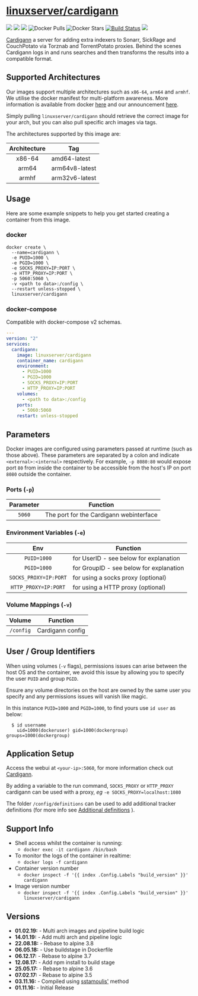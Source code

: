 # [linuxserver/cardigann](https://github.com/linuxserver/docker-cardigann)

[![](https://img.shields.io/discord/354974912613449730.svg?logo=discord&label=LSIO%20Discord&style=flat-square)](https://discord.gg/YWrKVTn)
[![](https://images.microbadger.com/badges/version/linuxserver/cardigann.svg)](https://microbadger.com/images/linuxserver/cardigann "Get your own version badge on microbadger.com")
[![](https://images.microbadger.com/badges/image/linuxserver/cardigann.svg)](https://microbadger.com/images/linuxserver/cardigann "Get your own version badge on microbadger.com")
![Docker Pulls](https://img.shields.io/docker/pulls/linuxserver/cardigann.svg)
![Docker Stars](https://img.shields.io/docker/stars/linuxserver/cardigann.svg)
[![Build Status](https://ci.linuxserver.io/buildStatus/icon?job=Docker-Pipeline-Builders/docker-cardigann/master)](https://ci.linuxserver.io/job/Docker-Pipeline-Builders/job/docker-cardigann/job/master/)
[![](https://lsio-ci.ams3.digitaloceanspaces.com/linuxserver/cardigann/latest/badge.svg)](https://lsio-ci.ams3.digitaloceanspaces.com/linuxserver/cardigann/latest/index.html)

[Cardigann](https://github.com/cardigann/cardigann) a server for adding extra indexers to Sonarr, SickRage and CouchPotato via Torznab and TorrentPotato proxies. Behind the scenes Cardigann logs in and runs searches and then transforms the results into a compatible format.


## Supported Architectures

Our images support multiple architectures such as `x86-64`, `arm64` and `armhf`. We utilise the docker manifest for multi-platform awareness. More information is available from docker [here](https://github.com/docker/distribution/blob/master/docs/spec/manifest-v2-2.md#manifest-list) and our announcement [here](https://blog.linuxserver.io/2019/02/21/the-lsio-pipeline-project/). 

Simply pulling `linuxserver/cardigann` should retrieve the correct image for your arch, but you can also pull specific arch images via tags.

The architectures supported by this image are:

| Architecture | Tag |
| :----: | --- |
| x86-64 | amd64-latest |
| arm64 | arm64v8-latest |
| armhf | arm32v6-latest |


## Usage

Here are some example snippets to help you get started creating a container from this image.

### docker

```
docker create \
  --name=cardigann \
  -e PUID=1000 \
  -e PGID=1000 \
  -e SOCKS_PROXY=IP:PORT \
  -e HTTP_PROXY=IP:PORT \
  -p 5060:5060 \
  -v <path to data>:/config \
  --restart unless-stopped \
  linuxserver/cardigann
```


### docker-compose

Compatible with docker-compose v2 schemas.

```yaml
---
version: "2"
services:
  cardigann:
    image: linuxserver/cardigann
    container_name: cardigann
    environment:
      - PUID=1000
      - PGID=1000
      - SOCKS_PROXY=IP:PORT
      - HTTP_PROXY=IP:PORT
    volumes:
      - <path to data>:/config
    ports:
      - 5060:5060
    restart: unless-stopped
```

## Parameters

Docker images are configured using parameters passed at runtime (such as those above). These parameters are separated by a colon and indicate `<external>:<internal>` respectively. For example, `-p 8080:80` would expose port `80` from inside the container to be accessible from the host's IP on port `8080` outside the container.

### Ports (`-p`)

| Parameter | Function |
| :----: | --- |
| `5060` | The port for the Cardigann webinterface |


### Environment Variables (`-e`)

| Env | Function |
| :----: | --- |
| `PUID=1000` | for UserID - see below for explanation |
| `PGID=1000` | for GroupID - see below for explanation |
| `SOCKS_PROXY=IP:PORT` | for using a socks proxy (optional) |
| `HTTP_PROXY=IP:PORT` | for using a HTTP proxy (optional) |

### Volume Mappings (`-v`)

| Volume | Function |
| :----: | --- |
| `/config` | Cardigann config |



## User / Group Identifiers

When using volumes (`-v` flags), permissions issues can arise between the host OS and the container, we avoid this issue by allowing you to specify the user `PUID` and group `PGID`.

Ensure any volume directories on the host are owned by the same user you specify and any permissions issues will vanish like magic.

In this instance `PUID=1000` and `PGID=1000`, to find yours use `id user` as below:

```
  $ id username
    uid=1000(dockeruser) gid=1000(dockergroup) groups=1000(dockergroup)
```

## Application Setup

Access the webui at `<your-ip>:5060`, for more information check out [Cardigann](https://github.com/cardigann/cardigann).

By adding a variable to the run command, `SOCKS_PROXY` or `HTTP_PROXY` cardigann can be used with a proxy, *eg* `-e SOCKS_PROXY=localhost:1080`

The folder `/config/definitions` can be used to add additional tracker definitions (for more info see [Additional definitions](https://github.com/cardigann/cardigann#definitions) ).



## Support Info

* Shell access whilst the container is running: 
  * `docker exec -it cardigann /bin/bash`
* To monitor the logs of the container in realtime: 
  * `docker logs -f cardigann`
* Container version number 
  * `docker inspect -f '{{ index .Config.Labels "build_version" }}' cardigann`
* Image version number
  * `docker inspect -f '{{ index .Config.Labels "build_version" }}' linuxserver/cardigann`

## Versions

* **01.02.19:** - Multi arch images and pipeline build logic
* **14.01.19:** - Add multi arch and pipeline logic
* **22.08.18:** - Rebase to alpine 3.8
* **06.05.18:** - Use buildstage in Dockerfile
* **06.12.17:** - Rebase to alpine 3.7
* **12.08.17:** - Add npm install to build stage
* **25.05.17:** - Rebase to alpine 3.6
* **07.02.17:** - Rebase to alpine 3.5
* **03.11.16:** - Compiled using [sstamoulis'](https://github.com/sstamoulis) method
* **01.11.16:** - Initial Release
